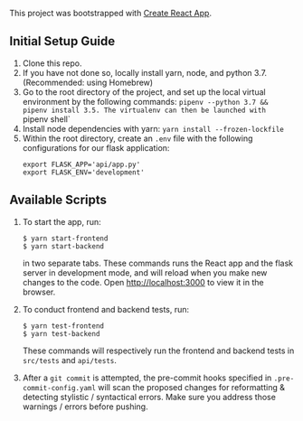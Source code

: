 This project was bootstrapped with [Create React App](https://github.com/facebook/create-react-app).

## Initial Setup Guide

1. Clone this repo.
2. If you have not done so, locally install yarn, node, and python 3.7. (Recommended: using Homebrew)
3. Go to the root directory of the project, and set up the local virtual environment by the following commands: `pipenv --python 3.7 && pipenv install
3.5. The virtualenv can then be launched with `pipenv shell`
4. Install node dependencies with yarn: `yarn install --frozen-lockfile`
5. Within the root directory, create an `.env` file with the following configurations for our flask application:
   ```
   export FLASK_APP='api/app.py'
   export FLASK_ENV='development'
   ```

## Available Scripts

1. To start the app, run:

   ```
   $ yarn start-frontend
   $ yarn start-backend
   ```

   in two separate tabs. These commands runs the React app and the flask server
   in development mode, and will reload when you make new changes to the code.
   Open [http://localhost:3000](http://localhost:3000) to view it in the browser.

2. To conduct frontend and backend tests, run:

   ```
   $ yarn test-frontend
   $ yarn test-backend
   ```

   These commands will respectively run the frontend and backend tests in
   `src/tests` and `api/tests`.

3. After a `git commit` is attempted, the pre-commit hooks specified in
   `.pre-commit-config.yaml` will scan the proposed changes for reformatting
   & detecting stylistic / syntactical errors. Make sure you address those
   warnings / errors before pushing.
